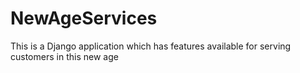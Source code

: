# NewAgeServices
This is a Django application which has features available for serving customers in this new age
